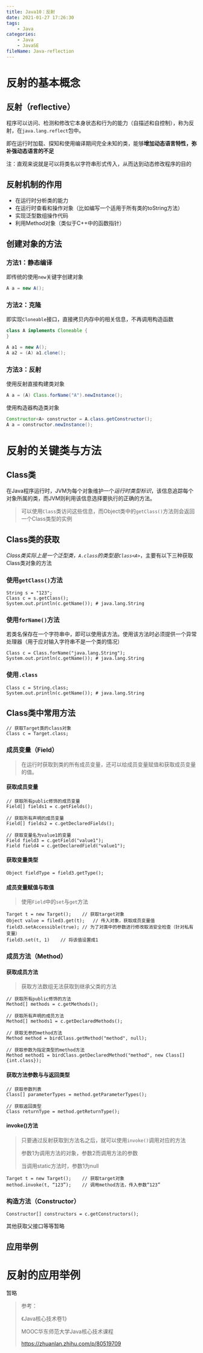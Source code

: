 ```yaml
---
title: Java10：反射
date: 2021-01-27 17:26:30
tags:
	- Java
categories:
	- Java
	- JavaSE
fileName: Java-reflection
---
```


# 反射的基本概念

## 反射（reflective）

程序可以访问、检测和修改它本身状态和行为的能力（自描述和自控制），称为反射，在`java.lang.reflect`包中。

即在运行时加载、探知和使用编译期间完全未知的类，能够**增加动态语言特性，弥补强动态语言的不足**

注：直观来说就是可以将类名以字符串形式传入，从而达到动态修改程序的目的

## 反射机制的作用

- 在运行时分析类的能力
- 在运行时查看和操作对象（比如编写一个适用于所有类的toString方法）
- 实现泛型数组操作代码
- 利用Method对象（类似于C++中的函数指针）

## 创建对象的方法

### 方法1：静态编译

即传统的使用`new`关键字创建对象

```java
A a = new A();
```

### 方法2：克隆

即实现`Cloneable`接口，直接拷贝内存中的相关信息，不再调用构造函数

```java
class A implements Cloneable {
}

A a1 = new A();
A a2 = (A) a1.clone();
```

### 方法3：反射

使用反射直接构建类对象

```java
A a = (A) Class.forName("A").newInstance();
```

使用构造器构造类对象

```java
Constructor<A> constructor = A.class.getConstructor();
A a = constructor.newInstance();
```



# 反射的关键类与方法

## Class类

在Java程序运行时，JVM为每个对象维护一个*运行时类型标识*，该信息追踪每个对象所属的类，而JVM则利用该信息选择要执行的正确的方法。

> 可以使用`Class`类访问这些信息，而Object类中的`getClass()`方法则会返回一个Class类型的实例

## Class类的获取

*Class类实际上是一个泛型类，`A.class`的类型是`Class<A>`*，主要有以下三种获取Class类对象的方法

### 使用`getClass()`方法

```
String s = "123";
Class c = s.getClass();
System.out.println(c.getName()); # java.lang.String
```

### 使用`forName()`方法

若类名保存在一个字符串中，即可以使用该方法。使用该方法时必须提供一个异常处理器（用于应对输入字符串不是一个类的情况）

```
Class c = Class.forName("java.lang.String");
System.out.println(c.getName()); # java.lang.String
```

### 使用`.class`

```
Class c = String.class;
System.out.println(c.getName()); # java.lang.String
```



## Class类中常用方法

```
// 获取Target类的class对象
Class c = Target.class;
```

### 成员变量（Field）

> 在运行时获取到类的所有成员变量，还可以给成员变量赋值和获取成员变量的值。

#### 获取成员变量

```
// 获取所有public修饰的成员变量
Field[] fields1 = c.getFields();

// 获取所有声明的成员变量
Field[] fields2 = c.getDeclaredFields();	

// 获取变量名为value1的变量
Field field3 = c.getField("value1");
Field field4 = c.getDeclaredField("value1");
```

#### 获取变量类型

```
Object fieldType = field3.getType();
```

#### 成员变量赋值与取值

> 使用`Field`中的`set`与`get`方法

```
Target t = new Target();	// 获取target对象
Object value = filed3.get(t);	// 传入对象，获取成员变量值
field3.setAccessible(true);	// 为了对类中的参数进行修改取消安全检查（针对私有变量）
field3.set(t, 1)	// 将该值设置成1
```

### 成员方法（Method）

#### 获取成员方法

> 获取方法数组无法获取到继承父类的方法

```
// 获取所有public修饰的方法
Method[] methods = c.getMethods();	

// 获取所有声明的成员方法
Method[] methods1 = c.getDeclaredMethods();

// 获取无参的method方法
Method method = birdClass.getMethod("method", null);

// 获取参数为指定类型的method方法
Method method1 = birdClass.getDeclaredMethod("method", new Class[]{int.class});
```

#### 获取方法参数与与返回类型

```
// 获取参数列表
Class[] parameterTypes = method.getParameterTypes();

// 获取返回类型
Class returnType = method.getReturnType();
```

#### invoke()方法

> 只要通过反射获取到方法名之后，就可以使用`invoke()`调用对应的方法
>
> 参数1为调用方法的对象，参数2而调用方法的参数
>
> 当调用static方法时，参数1为null

```
Target t = new Target();	// 获取target对象
method.invoke(t, “123”);	// 调用method方法，传入参数“123”
```



### 构造方法（Constructor）

```
Constructor[] constructors = c.getConstructors();
```



其他获取父接口等等暂略



## 应用举例





# 反射的应用举例

暂略





> 参考：
>
> 《Java核心技术卷1》
>
> MOOC华东师范大学Java核心技术课程
>
> https://zhuanlan.zhihu.com/p/80519709